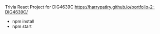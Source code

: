 Trivia React Project for DIG4639C
https://harrypatiry.github.io/portfolio-2-DIG4639C/

- npm install
- npm start